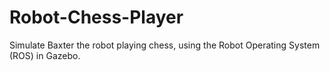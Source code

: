 # Robot-Chess-Player
Simulate Baxter the robot playing chess, using the Robot Operating System (ROS) in Gazebo.
